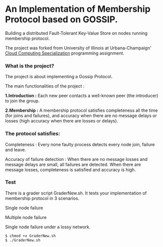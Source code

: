 # An Implementation of Membership Protocol based on GOSSIP.

Building a distributed Fault-Tolerant Key-Value Store on nodes running membership protocol.

The project was forked from University of Illinois at Urbana-Champaign' [Cloud Computing Specialization](https://www.coursera.org/specializations/cloud-computing) programming assignment. 

### What is the project?
The project is about implementing a Gossip Protocol.

The main functionalities of the project :

**1.Introduction :** Each new peer contacts a well-known peer (the introducer) to join the group.

**2.Membership :** A membership protocol satisfies completeness all the time (for joins and failures), and accuracy when there are no message delays or losses (high accuracy when there are losses or delays).


### The protocol satisfies:

Completeness : Every none faulty process detects every node join, failure and leave.

Accuracy of failure detection : When there are no message losses and message delays are small, all failures are detected. When there are message losses, completeness is satisfied and accuracy is high. 

### Test

There is a grader script GraderNew.sh. It tests your implementation of membership protocol in 3 scenarios.

Single node failure

Multiple node failure

Single node failure under a lossy network.

	$ chmod +x GraderNew.sh
	$ ./GraderNew.sh
